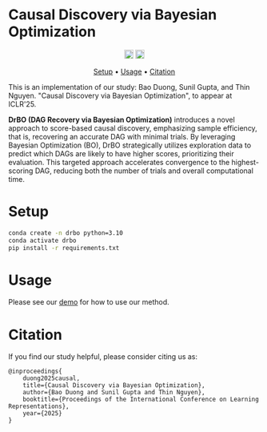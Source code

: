 # Causal Discovery via Bayesian Optimization

<p align="center" markdown="1">
    <img src="https://img.shields.io/badge/Python-3.10-green.svg" alt="Python Version" height="18">
    <a href="https://arxiv.org/abs/2501.14997"><img src="https://img.shields.io/badge/arXiv-2501.14997-b31b1b.svg" alt="arXiv" height="18"></a>
</p>

<p align="center">
  <a href="#setup">Setup</a> •
  <a href="#usage">Usage</a> •
  <a href="#citation">Citation</a>
</p>

This is an implementation of our study: Bao Duong, Sunil Gupta, and Thin Nguyen. "Causal Discovery via Bayesian Optimization", to appear at ICLR'25.

**DrBO (DAG Recovery via Bayesian Optimization)** introduces a novel approach to score-based causal discovery, emphasizing sample efficiency, that is, recovering an accurate DAG with minimal trials. By leveraging Bayesian Optimization (BO), DrBO strategically utilizes exploration data to predict which DAGs are likely to have higher scores, prioritizing their evaluation. This targeted approach accelerates convergence to the highest-scoring DAG, reducing both the number of trials and overall computational time.

# Setup

```bash
conda create -n drbo python=3.10
conda activate drbo
pip install -r requirements.txt
```

# Usage

Please see our [demo](demo.ipynb) for how to use our method.

# Citation

If you find our study helpful, please consider citing us as:

```
@inproceedings{
    duong2025causal,
    title={Causal Discovery via Bayesian Optimization},
    author={Bao Duong and Sunil Gupta and Thin Nguyen},
    booktitle={Proceedings of the International Conference on Learning Representations},
    year={2025}
}
```

